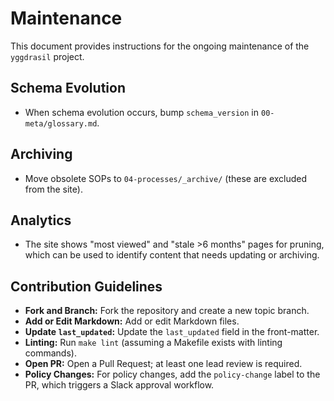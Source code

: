 
# Maintenance

This document provides instructions for the ongoing maintenance of the `yggdrasil` project.

## Schema Evolution

*   When schema evolution occurs, bump `schema_version` in `00-meta/glossary.md`.

## Archiving

*   Move obsolete SOPs to `04-processes/_archive/` (these are excluded from the site).

## Analytics

*   The site shows "most viewed" and "stale >6 months" pages for pruning, which can be used to identify content that needs updating or archiving.

## Contribution Guidelines

*   **Fork and Branch:** Fork the repository and create a new topic branch.
*   **Add or Edit Markdown:** Add or edit Markdown files.
*   **Update `last_updated`:** Update the `last_updated` field in the front-matter.
*   **Linting:** Run `make lint` (assuming a Makefile exists with linting commands).
*   **Open PR:** Open a Pull Request; at least one lead review is required.
*   **Policy Changes:** For policy changes, add the `policy-change` label to the PR, which triggers a Slack approval workflow.
